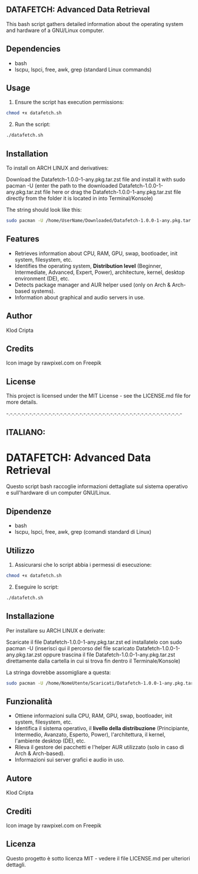 ## DATAFETCH: Advanced Data Retrieval

This bash script gathers detailed information about the operating system and hardware of a GNU/Linux computer.

## Dependencies

- bash
- lscpu, lspci, free, awk, grep (standard Linux commands)

## Usage

1. Ensure the script has execution permissions:
```bash
chmod +x datafetch.sh
```
2. Run the script:
```bash
./datafetch.sh
```

## Installation
To install on ARCH LINUX and derivatives:

Download the Datafetch-1.0.0-1-any.pkg.tar.zst file and install it with sudo pacman -U (enter the path to the downloaded Datafetch-1.0.0-1-any.pkg.tar.zst file here or drag the Datafetch-1.0.0-1-any.pkg.tar.zst file directly from the folder it is located in into Terminal/Konsole)

The string should look like this:
```bash
sudo pacman -U /home/UserName/Downloaded/Datafetch-1.0.0-1-any.pkg.tar.zst
```

## Features

- Retrieves information about CPU, RAM, GPU, swap, bootloader, init system, filesystem, etc.
- Identifies the operating system, **Distribution level** (Beginner, Intermediate, Advanced, Expert, Power), architecture, kernel, desktop environment (DE), etc.
- Detects package manager and AUR helper used (only on Arch & Arch-based systems).
- Information about graphical and audio servers in use.

## Author
Klod Cripta

## Credits
Icon image by rawpixel.com on Freepik

## License
This project is licensed under the MIT License - see the LICENSE.md file for more details.

-.-.-.-.-.-.-.-.-.-.-.-.-.-.-.-.-.-.-.-.-.-.-.-.-.-.-.-.-.-.-.-.-.-.-.-.-.-.-.-.-.-.-.-.-.-

## ITALIANO:

# DATAFETCH: Advanced Data Retrieval

Questo script bash raccoglie informazioni dettagliate sul sistema operativo e sull'hardware di un computer GNU/Linux.

## Dipendenze
- bash
- lscpu, lspci, free, awk, grep (comandi standard di Linux)

## Utilizzo
1. Assicurarsi che lo script abbia i permessi di esecuzione:
```bash
chmod +x datafetch.sh
```
2. Eseguire lo script:
```bash
./datafetch.sh
```

## Installazione
Per installare su ARCH LINUX e derivate:

Scaricate il file Datafetch-1.0.0-1-any.pkg.tar.zst ed installatelo con sudo pacman -U (inserisci qui il percorso del file scaricato Datafetch-1.0.0-1-any.pkg.tar.zst oppure trascina il file Datafetch-1.0.0-1-any.pkg.tar.zst direttamente dalla cartella in cui si trova fin dentro il Terminale/Konsole)

La stringa dovrebbe assomigliare a questa:
```bash
sudo pacman -U /home/NomeUtente/Scaricati/Datafetch-1.0.0-1-any.pkg.tar.zst
```
## Funzionalità
- Ottiene informazioni sulla CPU, RAM, GPU, swap, bootloader, init system, filesystem, etc.
- Identifica il sistema operativo, il **livello della distribuzione** (Principiante, Intermedio, Avanzato, Esperto, Power), l'architettura, il kernel, l'ambiente desktop (DE), etc.
- Rileva il gestore dei pacchetti e l'helper AUR utilizzato (solo in caso di Arch & Arch-based).
- Informazioni sui server grafici e audio in uso.

## Autore
Klod Cripta

## Crediti
Icon image by rawpixel.com on Freepik

## Licenza
Questo progetto è sotto licenza MIT - vedere il file LICENSE.md per ulteriori dettagli.
